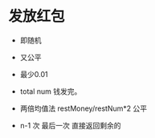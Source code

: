 # 发放红包

- 即随机
- 又公平
- 最少0.01
- total num 钱发完。


- 两倍均值法
  restMoney/restNum*2 公平
- n-1 次 最后一次 直接返回剩余的

